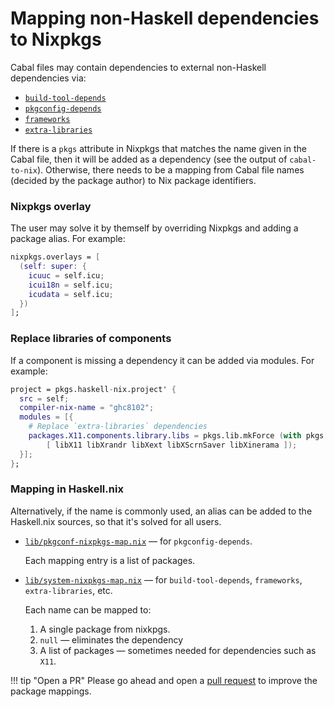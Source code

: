 # Mapping non-Haskell dependencies to Nixpkgs

Cabal files may contain dependencies to external non-Haskell
dependencies via:

* [`build-tool-depends`](https://cabal.readthedocs.io/en/latest/developing-packages.html#pkg-field-build-tool-depends)
* [`pkgconfig-depends`](https://cabal.readthedocs.io/en/latest/developing-packages.html#pkg-field-pkgconfig-depends)
* [`frameworks`](https://cabal.readthedocs.io/en/latest/developing-packages.html#pkg-field-frameworks)
* [`extra-libraries`](https://cabal.readthedocs.io/en/latest/developing-packages.html#pkg-field-extra-libraries)

If there is a `pkgs` attribute in Nixpkgs that matches the name given
in the Cabal file, then it will be added as a dependency (see the
output of `cabal-to-nix`). Otherwise, there needs to be a mapping from
Cabal file names (decided by the package author) to Nix package
identifiers.

### Nixpkgs overlay

The user may solve it by themself by overriding Nixpkgs and adding a
package alias. For example:

```nix
nixpkgs.overlays = [
  (self: super: {
    icuuc = self.icu;
    icui18n = self.icu;
    icudata = self.icu;
  })
];
```

### Replace libraries of components

If a component is missing a dependency it can be added via modules. For example:

``` nix
project = pkgs.haskell-nix.project' {
  src = self;
  compiler-nix-name = "ghc8102";
  modules = [{
    # Replace `extra-libraries` dependencies
    packages.X11.components.library.libs = pkgs.lib.mkForce (with pkgs.xorg;
        [ libX11 libXrandr libXext libXScrnSaver libXinerama ]);
  }];
};
```

### Mapping in Haskell.nix

Alternatively, if the name is commonly used, an alias can be added to
the Haskell.nix sources, so that it's solved for all users.

* [`lib/pkgconf-nixpkgs-map.nix`](https://github.com/input-output-hk/haskell.nix/blob/master/lib/pkgconf-nixpkgs-map.nix)
  — for `pkgconfig-depends`.

  Each mapping entry is a list of packages.

* [`lib/system-nixpkgs-map.nix`](https://github.com/input-output-hk/haskell.nix/blob/master/lib/system-nixpkgs-map.nix)
  — for `build-tool-depends`, `frameworks`, `extra-libraries`, etc.

  Each name can be mapped to:
  1. A single package from nixkpgs.
  2. `null` — eliminates the dependency
  3. A list of packages — sometimes needed for dependencies such as `X11`.

!!! tip "Open a PR"
    Please go ahead and open a [pull request](https://github.com/input-output-hk/haskell.nix/pulls)
    to improve the package mappings.

